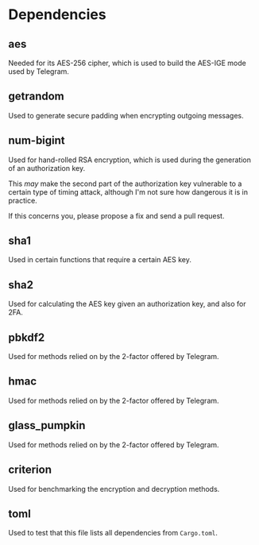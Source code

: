 # Dependencies

## aes

Needed for its AES-256 cipher, which is used to build the AES-IGE mode used by Telegram.

## getrandom

Used to generate secure padding when encrypting outgoing messages.

## num-bigint

Used for hand-rolled RSA encryption, which is used during the generation of an authorization key.

This *may* make the second part of the authorization key vulnerable to a certain type of timing
attack, although I'm not sure how dangerous it is in practice.

If this concerns you, please propose a fix and send a pull request.

## sha1

Used in certain functions that require a certain AES key.

## sha2

Used for calculating the AES key given an authorization key, and also for 2FA.

## pbkdf2

Used for methods relied on by the 2-factor offered by Telegram.

## hmac

Used for methods relied on by the 2-factor offered by Telegram.

## glass_pumpkin

Used for methods relied on by the 2-factor offered by Telegram.

## criterion

Used for benchmarking the encryption and decryption methods.

## toml

Used to test that this file lists all dependencies from `Cargo.toml`.
